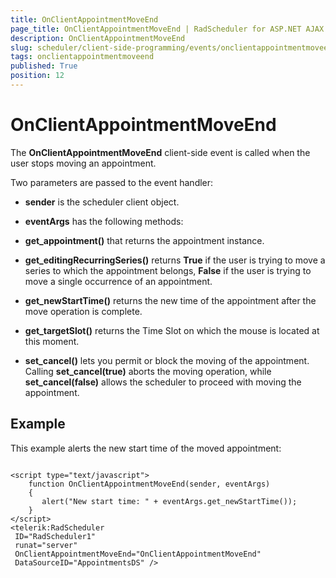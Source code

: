 ```yaml
---
title: OnClientAppointmentMoveEnd
page_title: OnClientAppointmentMoveEnd | RadScheduler for ASP.NET AJAX Documentation
description: OnClientAppointmentMoveEnd
slug: scheduler/client-side-programming/events/onclientappointmentmoveend
tags: onclientappointmentmoveend
published: True
position: 12
---
```


# OnClientAppointmentMoveEnd



The **OnClientAppointmentMoveEnd** client-side event is called when the user stops moving an appointment.

Two parameters are passed to the event handler:

* **sender** is the scheduler client object.

* **eventArgs** has the following methods:

* **get_appointment()** that returns the appointment instance.

* **get_editingRecurringSeries()** returns **True** if the user is trying to move a series to which the appointment belongs, **False** if the user is trying to move a single occurrence of an appointment.

* **get_newStartTime()** returns the new time of the appointment after the move operation is complete.

* **get_targetSlot()** returns the Time Slot on which the mouse is located at this moment.

* **set_cancel()** lets you permit or block the moving of the appointment. Calling **set_cancel(true)** aborts the moving operation, while **set_cancel(false)** allows the scheduler to proceed with moving the appointment.

## Example

This example alerts the new start time of the moved appointment:

````ASPNET
	
<script type="text/javascript">
	function OnClientAppointmentMoveEnd(sender, eventArgs)
	{
	   alert("New start time: " + eventArgs.get_newStartTime());
	}       
</script>
<telerik:RadScheduler
 ID="RadScheduler1"
 runat="server"
 OnClientAppointmentMoveEnd="OnClientAppointmentMoveEnd"
 DataSourceID="AppointmentsDS" />      
			
````




